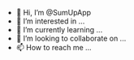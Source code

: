 - 👋 Hi, I’m @SumUpApp
- 👀 I’m interested in ...
- 🌱 I’m currently learning ...
- 💞️ I’m looking to collaborate on ...
- 📫 How to reach me ...

<!---
SumUpApp/SumUpApp is a ✨ special ✨ repository because its `README.md` (this file) appears on your GitHub profile.
You can click the Preview link to take a look at your changes.
--->
